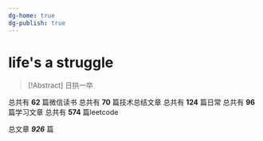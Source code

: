 ```yaml
---
dg-home: true
dg-publish: true
---
```


# life's a struggle 

> [!Abstract] 日拱一卒 

总共有 **62** 篇微信读书
总共有 **70** 篇技术总结文章
总共有 **124** 篇日常
总共有 **96** 篇学习文章
总共有 **574** 篇leetcode
 
总文章 ***926*** 篇

